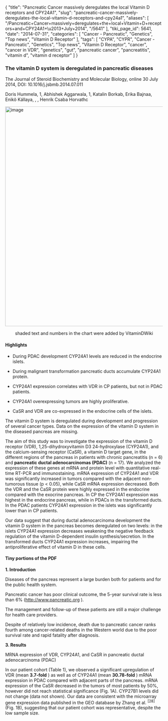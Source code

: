 {
    "title": "Pancreatic Cancer massively deregulates the local Vitamin D receptors and CPY24A1",
    "slug": "pancreatic-cancer-massively-deregulates-the-local-vitamin-d-receptors-and-cpy24a1",
    "aliases": [
        "/Pancreatic+Cancer+massively+deregulates+the+local+Vitamin+D+receptors+and+CPY24A1+\u2013+July+2014",
        "/5641"
    ],
    "tiki_page_id": 5641,
    "date": "2014-07-31",
    "categories": [
        "Cancer - Pancreatic",
        "Genetics",
        "Top news",
        "Vitamin D Receptor"
    ],
    "tags": [
        "CYPA",
        "CYPR",
        "Cancer - Pancreatic",
        "Genetics",
        "Top news",
        "Vitamin D Receptor",
        "cancer",
        "cancer in VDR",
        "genetics",
        "gut",
        "pancreatic cancer",
        "pancreatitis",
        "vitamin d",
        "vitamin d receptor"
    ]
}


### The vitamin D system is deregulated in pancreatic diseases

The Journal of Steroid Biochemistry and Molecular Biology, online 30 July 2014, DOI: 10.1016/j.jsbmb.2014.07.011

Doris Hummela, 1, Abhishek Aggarwala, 1, Katalin Borkab, Erika Bajnaa, Enikö Kállaya, , , Henrik Csaba Horvathc

<img src="https://d1bk1kqxc0sym.cloudfront.net/attachments/jpeg/pancreatic-cancer-f1.jpg" alt="image" width="700">

&nbsp; &nbsp; &nbsp; &nbsp; shaded text and numbers in the chart were added by VitaminDWiki

#### Highlights

* During PDAC development CYP24A1 levels are reduced in the endocrine islets.

* During malignant transformation pancreatic ducts accumulate CYP24A1 protein.

* CYP24A1 expression correlates with VDR in CP patients, but not in PDAC patients.

* CYP24A1 overexpressing tumors are highly proliferative.

* CaSR and VDR are co-expressed in the endocrine cells of the islets.

The vitamin D system is deregulated during development and progression of several cancer types. Data on the expression of the vitamin D system in the diseased pancreas are missing. 

The aim of this study was to investigate the expression of the vitamin D receptor (VDR), 1,25-dihydroxyvitamin D3 24-hydroxylase (CYP24A1), and the calcium-sensing receptor (CaSR), a vitamin D target gene, in the different regions of the pancreas in patients with chronic pancreatitis (n = 6) and  **pancreatic ductal adenocarcinomas (PDAC)**  (n = 17). We analyzed the expression of these genes at mRNA and protein level with quantitative real-time RT-PCR and immunostaining. mRNA expression of CYP24A1 and VDR was significantly increased in tumors compared with the adjacent non-tumorous tissue (p < 0.05), while CaSR mRNA expression decreased. Both the VDR and the CaSR protein were highly expressed in the endocrine compared with the exocrine pancreas. In CP the CYP24A1 expression was highest in the endocrine pancreas, while in PDACs in the transformed ducts. In the PDAC patients CYP24A1 expression in the islets was significantly lower than in CP patients. 

Our data suggest that during ductal adenocarcinoma development the vitamin D system in the pancreas becomes deregulated on two levels: in the islets CYP24A1 expression decreases weakening the negative feedback regulation of the vitamin D-dependent insulin synthesis/secretion. In the transformed ducts CYP24A1 expression increases, impairing the antiproliferative effect of vitamin D in these cells.

#### Tiny portions of the PDF

 **1. Introduction** 

Diseases of the pancreas represent a large burden both for patients and for the public health system. 

Pancreatic cancer has poor clinical outcome, the 5-year survival rate is less than 6% (http://www.pancreatic.org  ). 

The management and follow-up of these patients are still a major challenge for health care providers. 

Despite of relatively low incidence, death due to pancreatic cancer ranks fourth among cancer-related deaths in the Western world due to the poor survival rate and rapid fatality after diagnosis.

 **3. Results** 

MRNA expression of VDR, CYP24A1, and CaSR in pancreatic ductal adenocarcinoma (PDAC)

In our patient cohort (Table 1), we observed a significant upregulation of VDR (mean  **3.7-fold** ) as well as of CYP24A1 (mean  **30.78-fold** ) mRNA expression in PDAC compared with adjacent parts of the pancreas. mRNA expression of the CaSR decreased in the tumors of most patients by 50%, however did not reach statistical significance (Fig. 1A). CYP27B1 levels did not change (data not shown). Our data are consistent with the microarray gene expression data published in the GEO database by Zhang et al. <sup>[28]</sup> (Fig. 1B), suggesting that our patient cohort was representative, despite the low sample size.